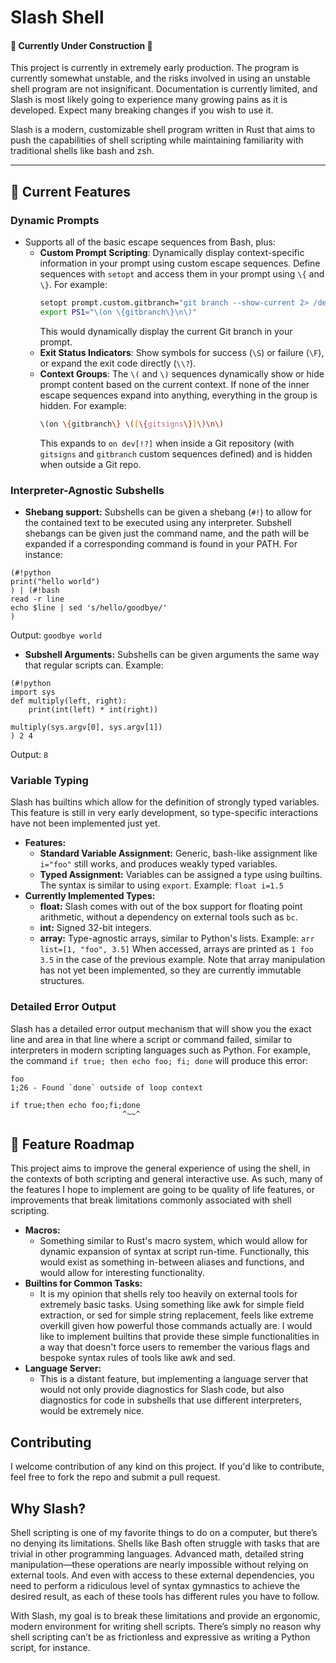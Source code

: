 # Slash Shell
#### 🚧 Currently Under Construction 🚧
This project is currently in extremely early production. The program is currently somewhat unstable, and the risks involved in using an unstable shell program are not insignificant. Documentation is currently limited, and Slash is most likely going to experience many growing pains as it is developed. Expect many breaking changes if you wish to use it.

Slash is a modern, customizable shell program written in Rust that aims to push the capabilities of shell scripting while maintaining familiarity with traditional shells like bash and zsh.

---

## 🚀 Current Features

### Dynamic Prompts
- Supports all of the basic escape sequences from Bash, plus:
	- **Custom Prompt Scripting**: Dynamically display context-specific information in your prompt using custom escape sequences. Define sequences with `setopt` and access them in your prompt using `\{` and `\}`. For example:
		```bash
		setopt prompt.custom.gitbranch="git branch --show-current 2> /dev/null"
		export PS1="\(on \{gitbranch\}\n\)"
		```
		This would dynamically display the current Git branch in your prompt.
	- **Exit Status Indicators**: Show symbols for success (`\S`) or failure (`\F`), or expand the exit code directly (`\\?`).
	- **Context Groups**: The `\(` and `\)` sequences dynamically show or hide prompt content based on the current context. If none of the inner escape sequences expand into anything, everything in the group is hidden. For example:
		```bash
		\(on \{gitbranch\} \([\{gitsigns\}]\)\n\)
		```
		This expands to `on dev[!?]` when inside a Git repository (with `gitsigns` and `gitbranch` custom sequences defined) and is hidden when outside a Git repo.


### Interpreter-Agnostic Subshells
- **Shebang support:**
Subshells can be given a shebang (`#!`) to allow for the contained text to be executed using any interpreter. Subshell shebangs can be given just the command name, and the path will be expanded if a corresponding command is found in your PATH. For instance:
```
(#!python
print("hello world")
) | (#!bash
read -r line
echo $line | sed 's/hello/goodbye/'
)
```
Output: `goodbye world`
- **Subshell Arguments:**
Subshells can be given arguments the same way that regular scripts can. Example:
```
(#!python
import sys
def multiply(left, right):
    print(int(left) * int(right))

multiply(sys.argv[0], sys.argv[1])
) 2 4
```
Output: `8`

### Variable Typing
Slash has builtins which allow for the definition of strongly typed variables. This feature is still in very early development, so type-specific interactions have not been implemented just yet.
- **Features:**
	- **Standard Variable Assignment:**
	Generic, bash-like assignment like `i="foo"` still works, and produces weakly typed variables.
	- **Typed Assignment:**
	Variables can be assigned a type using builtins. The syntax is similar to using `export`. Example: `float i=1.5`
- **Currently Implemented Types:**
	- **float:** Slash comes with out of the box support for floating point arithmetic, without a dependency on external tools such as `bc`.
	- **int:** Signed 32-bit integers.
	- **array:** Type-agnostic arrays, similar to Python's lists. Example: `arr list=[1, "foo", 3.5]`
		When accessed, arrays are printed as `1 foo 3.5` in the case of the previous example.
		Note that array manipulation has not yet been implemented, so they are currently immutable structures.

### Detailed Error Output
Slash has a detailed error output mechanism that will show you the exact line and area in that line where a script or command failed, similar to interpreters in modern scripting languages such as Python. For example, the command `if true; then echo foo; fi; done` will produce this error:
```
foo
1;26 - Found `done` outside of loop context

if true;then echo foo;fi;done
                         ^~~^
```

## 🚧 Feature Roadmap
This project aims to improve the general experience of using the shell, in the contexts of both scripting and general interactive use. As such, many of the features I hope to implement are going to be quality of life features, or improvements that break limitations commonly associated with shell scripting.
- **Macros:**
	- Something similar to Rust's macro system, which would allow for dynamic expansion of syntax at script run-time. Functionally, this would exist as something in-between aliases and functions, and would allow for interesting functionality.
- **Builtins for Common Tasks:**
	- It is my opinion that shells rely too heavily on external tools for extremely basic tasks. Using something like awk for simple field extraction, or sed for simple string replacement, feels like extreme overkill given how powerful those commands actually are. I would like to implement builtins that provide these simple functionalities in a way that doesn't force users to remember the various flags and bespoke syntax rules of tools like awk and sed.
- **Language Server:**
	- This is a distant feature, but implementing a language server that would not only provide diagnostics for Slash code, but also diagnostics for code in subshells that use different interpreters, would be extremely nice.

## Contributing
I welcome contribution of any kind on this project. If you'd like to contribute, feel free to fork the repo and submit a pull request.

## Why Slash?
Shell scripting is one of my favorite things to do on a computer, but there’s no denying its limitations. Shells like Bash often struggle with tasks that are trivial in other programming languages. Advanced math, detailed string manipulation—these operations are nearly impossible without relying on external tools. And even with access to these external dependencies, you need to perform a ridiculous level of syntax gymnastics to achieve the desired result, as each of these tools has different rules you have to follow.

With Slash, my goal is to break these limitations and provide an ergonomic, modern environment for writing shell scripts. There’s simply no reason why shell scripting can’t be as frictionless and expressive as writing a Python script, for instance.

